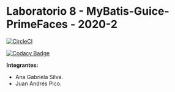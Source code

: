 # Laboratorio 8 - MyBatis-Guice-PrimeFaces - 2020-2

[![CircleCI](https://circleci.com/gh/PDSW-ECI/base-proyectos.svg?style=svg)](https://app.circleci.com/pipelines/github/gabrielaasilva/CVDS_LAB08)

[![Codacy Badge](https://app.codacy.com/project/badge/Grade/f7a39ced257046fea03d4934005b5814)](https://www.codacy.com/gh/gabrielaasilva/CVDS_LAB08/dashboard?utm_source=github.com&amp;utm_medium=referral&amp;utm_content=gabrielaasilva/CVDS_LAB08&amp;utm_campaign=Badge_Grade)

**Integrantes:**
- Ana Gabriela Silva.
- Juan Andrés Pico.